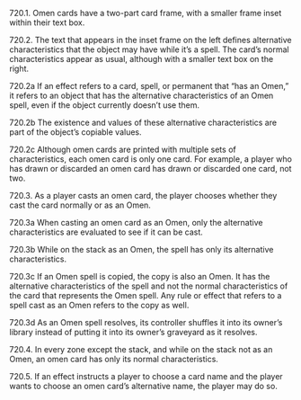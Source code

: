 720.1. Omen cards have a two-part card frame, with a smaller frame inset within their text box.

720.2. The text that appears in the inset frame on the left defines alternative characteristics that the object may have while it’s a spell. The card’s normal characteristics appear as usual, although with a smaller text box on the right.

720.2a If an effect refers to a card, spell, or permanent that “has an Omen,” it refers to an object that has the alternative characteristics of an Omen spell, even if the object currently doesn’t use them.

720.2b The existence and values of these alternative characteristics are part of the object’s copiable values.

720.2c Although omen cards are printed with multiple sets of characteristics, each omen card is only one card. For example, a player who has drawn or discarded an omen card has drawn or discarded one card, not two.

720.3. As a player casts an omen card, the player chooses whether they cast the card normally or as an Omen.

720.3a When casting an omen card as an Omen, only the alternative characteristics are evaluated to see if it can be cast.

720.3b While on the stack as an Omen, the spell has only its alternative characteristics.

720.3c If an Omen spell is copied, the copy is also an Omen. It has the alternative characteristics of the spell and not the normal characteristics of the card that represents the Omen spell. Any rule or effect that refers to a spell cast as an Omen refers to the copy as well.

720.3d As an Omen spell resolves, its controller shuffles it into its owner’s library instead of putting it into its owner’s graveyard as it resolves.

720.4. In every zone except the stack, and while on the stack not as an Omen, an omen card has only its normal characteristics.

720.5. If an effect instructs a player to choose a card name and the player wants to choose an omen card’s alternative name, the player may do so.